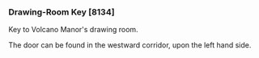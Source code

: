 ### Drawing-Room Key [8134]

Key to Volcano Manor's drawing room.

The door can be found in the westward corridor, upon the left hand side.